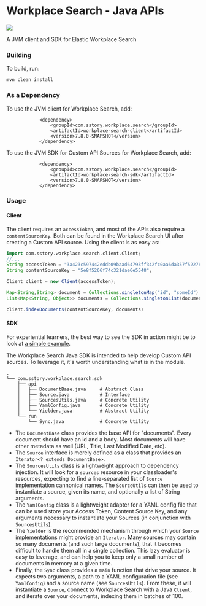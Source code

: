 # Workplace Search - Java APIs
![](https://travis-ci.org/seanstory/workplace-search-java.svg)

A JVM client and SDK for Elastic Workplace Search

### Building
To build, run:

    mvn clean install

### As a Dependency
To use the JVM client for Workplace Search, add:

```
            <dependency>
                <groupId>com.sstory.workplace.search</groupId>
                <artifactId>workplace-search-client</artifactId>
                <version>7.8.0-SNAPSHOT</version>
            </dependency>
```

To use the JVM SDK for Custom API Sources for Workplace Search, add:

```
            <dependency>
                <groupId>com.sstory.workplace.search</groupId>
                <artifactId>workplace-search-sdk</artifactId>
                <version>7.8.0-SNAPSHOT</version>
            </dependency>
```

### Usage
#### Client
The client requires an `accessToken`, and most of the APIs also require a `contentSourceKey`. Both can be found in the Workplace
Search UI after creating a Custom API source. Using the client is as easy as:

```groovy
import com.sstory.workplace.search.client.Client;
//...
String accessToken = "3a423c597442eddb09baad64793ff342fc0aa6da357f5227888d44b3386cf722";
String contentSourceKey = "5e8f5266f74c321dae6e5548";

Client client = new Client(accessToken);

Map<String,String> document = Collections.singletonMap("id", "someId")
List<Map<String, Object>> documents = Collections.singletonList(document)

client.indexDocuments(contentSourceKey, documents)
```

#### SDK

For experiential learners, the best way to see the SDK in action might be to look at [a simple example](https://github.com/seanstory/ws-custom-source-example).

The Workplace Search Java SDK is intended to help develop Custom API sources. To leverage it, it's worth understanding
what is in the module.

```
.
└── com.sstory.workplace.search.sdk
    ├── api
    │   ├── DocumentBase.java     # Abstract Class
    │   ├── Source.java           # Interface
    │   ├── SourcesUtils.java     # Concrete Utility
    │   ├── YamlConfig.java       # Concrete Utility
    │   └── Yielder.java          # Abstract Utility
    └── run
        └── Sync.java             # Concrete Utility
```

* The `DocumentBase` class provides the base API for "documents". Every document should have an id and a body. Most documents
will have other metadata as well (URL, Title, Last Modified Date, etc).
* The `Source` interface is merely defined as a class that provides an `Iterator<? extends DocumentBase>`.
* The `SourcesUtils` class is a lightweight approach to dependency injection. It will look for a `sources` resource in your classloader's resources, expecting to find a line-separated list of `Source` implementation cannonical names. The `SourceUtils` can then be used to instantiate a source, given its name, and optionally a list of String arguments.
* The `YamlConfig` class is a lightweight adapter for a YAML config file that can be used store your Access Token, Content Source Key, and any arguments necessary to instantiate your Sources (in conjunction with `SourcesUtils`).
* The `Yielder` is the recommended mechanism through which your `Source` implementations might provide an `Iterator`. Many sources may contain so many documents (and such large documents), that it becomes difficult to handle them all in a single collection. This lazy evaluator is easy to leverage, and can help you to keep only a small number of documents in memory at a given time.
* Finally, the `Sync` class provides a `main` function that drive your source. It expects two arguments, a path to a YAML configuration file (see `YamlConfig`) and a source name (see `SourcesUtils`). From these, it will instantiate a `Source`, connect to Workplace Search with a Java `Client`, and iterate over your documents, indexing them in batches of 100.

